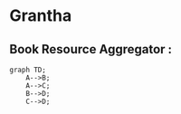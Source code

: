 # Grantha
## Book Resource Aggregator :
```mermaid
graph TD;
    A-->B;
    A-->C;
    B-->D;
    C-->D;
```
